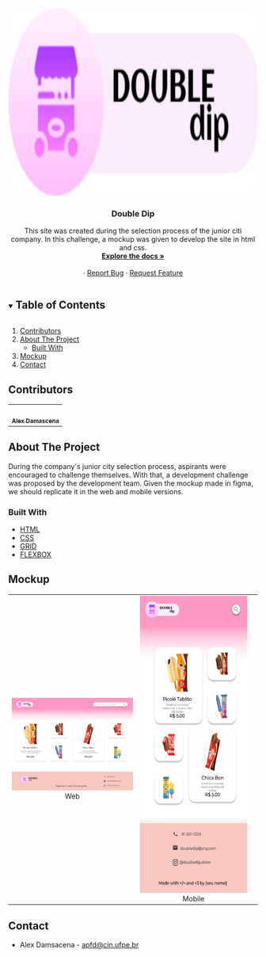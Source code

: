 <!-- PROJECT LOGO -->
<br />
<p align="center">
  <a href="https://github.com/github_username/repo_name">
    <img src="./src/assets/header-logo.svg" alt="Logo" width="800" height="380">
  </a>

  <h3 align="center">Double Dip</h3>

  <p align="center">
This site was created during the selection process of the junior citi company. In this challenge, a mockup was given to develop the site in html and css.
    <br />
    <a href="https://github.com/apfdamascena/double-dip"><strong>Explore the docs »</strong></a>
    <br />
    <br />
    ·
    <a href="https://github.com/apfdamascena/double-dip/issues">Report Bug</a>
    ·
    <a href="https://github.com/apfdamascena/double-dip/issues">Request Feature</a>
  </p>
</p>


<!-- TABLE OF CONTENTS -->
<details open="open">
  <summary><h2 style="display: inline-block">Table of Contents</h2></summary>
  <ol>
    <li><a href="#contributors">Contributors</a></li>
    <li>
      <a href="#about-the-project">About The Project</a>
      <ul>
        <li><a href="#built-with">Built With</a></li>
      </ul>
    </li>
        <li><a href="#mockup">Mockup</a></li>
    <li><a href="#contact">Contact</a></li>
  </ol>
</details>

## Contributors


<table>
  <tr>
<td align="center"><a href="https://github.com/apfdamascena"><img src="https://avatars.githubusercontent.com/u/52205263?s=400&u=033c62df4cc4f73b3010473faf859919019679af&v=4" width="100px;" alt=""/><br /><sub><b>Alex Damascena</b></sub></a><br/></td>
</tr>
 </table>




## About The Project

During the company's junior city selection process, aspirants were encouraged to challenge themselves. With that, a development challenge was proposed by the development team. Given the mockup made in figma, we should replicate it in the web and mobile versions.

### Built With

* [ HTML ]( https://developer.mozilla.org/pt-BR/docs/Web/HTML )
* [ CSS ]( https://developer.mozilla.org/pt-BR/docs/Web/CSS )
* [ GRID ]( https://css-tricks.com/snippets/css/complete-guide-grid/ )
* [ FLEXBOX ]( https://css-tricks.com/snippets/css/a-guide-to-flexbox/ )

## Mockup

| | | |
|:-------------------------:|:-------------------------:|:-------------------------:|
|<img width="2000" alt="web" src="./readme/web.png">  Web |  <img width="1604" height="600" alt="mobile" src="./readme/mobile.png"> Mobile

## Contact
- Alex Damsacena - apfd@cin.ufpe.br


<!-- MARKDOWN LINKS & IMAGES -->
<!-- https://www.markdownguide.org/basic-syntax/#reference-style-links -->
[contributors-shield]: https://img.shields.io/github/contributors/github_username/repo.svg?style=for-the-badge
[contributors-url]: https://github.com/github_username/repo/graphs/contributors
[forks-shield]: https://img.shields.io/github/forks/github_username/repo.svg?style=for-the-badge
[forks-url]: https://github.com/github_username/repo/network/members
[stars-shield]: https://img.shields.io/github/stars/github_username/repo.svg?style=for-the-badge
[stars-url]: https://github.com/github_username/repo/stargazers
[issues-shield]: https://img.shields.io/github/issues/github_username/repo.svg?style=for-the-badge
[issues-url]: https://github.com/github_username/repo/issues
[license-shield]: https://img.shields.io/github/license/github_username/repo.svg?style=for-the-badge
[license-url]: https://github.com/github_username/repo/blob/master/LICENSE.txt
[linkedin-shield]: https://img.shields.io/badge/-LinkedIn-black.svg?style=for-the-badge&logo=linkedin&colorB=555
[linkedin-url]: https://linkedin.com/in/github_username